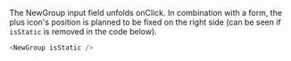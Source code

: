 The NewGroup input field unfolds onClick. In combination with a form, the plus icon's position is planned to be fixed on the right side (can be seen if `isStatic` is removed in the code below).

```js
<NewGroup isStatic />
```
